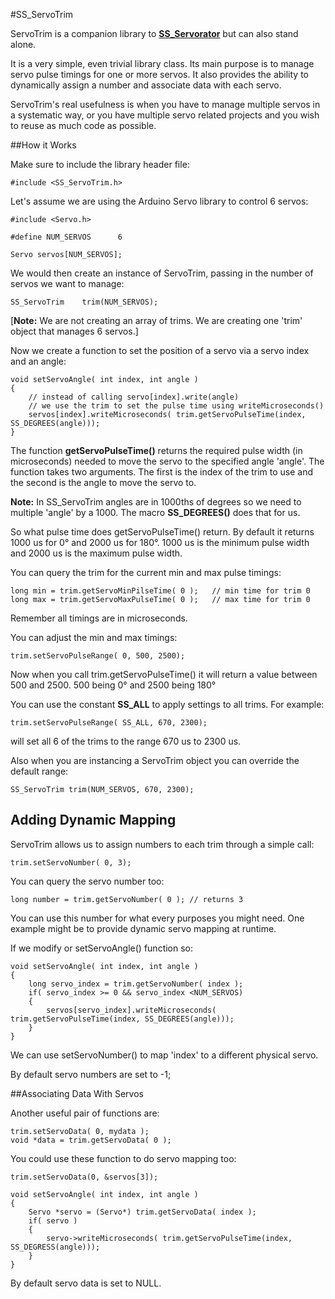 #SS_ServoTrim

ServoTrim is a companion library to [**SS_Servorator**](https://github.com/solderspot/SS_Servorator) but can also stand alone.

It is a very simple, even trivial library class. Its main purpose is to manage servo pulse timings for one or more servos. It also provides the ability to dynamically assign a number and associate data with each servo. 

ServoTrim's real usefulness is when you have to manage multiple servos in a systematic way, or you have multiple servo related projects and you wish to reuse as much code as possible.

##How it Works

Make sure to include the library header file:

	#include <SS_ServoTrim.h>

Let's assume we are using the Arduino Servo library to control 6 servos:

	#include <Servo.h>

	#define NUM_SERVOS		6
	
	Servo servos[NUM_SERVOS];


We would then create an instance of ServoTrim, passing in the number of servos we want to manage:

	SS_ServoTrim	trim(NUM_SERVOS);

[**Note:** We are not creating an array of trims. We are creating one 'trim' object that manages 6 servos.]

Now we create a function to set the position of a servo via a servo index and an angle:

	void setServoAngle( int index, int angle )
	{
		// instead of calling servo[index].write(angle)
		// we use the trim to set the pulse time using writeMicroseconds()
		servos[index].writeMicroseconds( trim.getServoPulseTime(index, SS_DEGREES(angle)));
	}
	
The function **getServoPulseTime()** returns the required pulse width (in microseconds) needed to move the servo to the specified angle 'angle'. The function takes two arguments. The first is the index of the trim to use and the second is the angle to move the servo to. 

**Note:** In SS_ServoTrim angles are in 1000ths of degrees so we need to multiple 'angle' by a 1000. The macro **SS_DEGREES()** does that for us.

So what pulse time does getServoPulseTime() return. By default it returns 1000 us for 0&deg; and 2000 us for 180&deg;. 1000 us is the minimum pulse width and 2000 us is the maximum pulse width.

You can query the trim for the current min and max pulse timings:

	long min = trim.getServoMinPilseTime( 0 );   // min time for trim 0
	long max = trim.getServoMaxPulseTime( 0 );   // max time for trim 0

Remember all timings are in microseconds.
	
You can adjust the min and max timings:

	trim.setServoPulseRange( 0, 500, 2500);
	
Now when you call trim.getServoPulseTime() it will return a value between 500 and 2500. 500 being 0&deg; and 2500 being 180&deg;	

You can use the constant **SS_ALL** to apply settings to all trims. For example:

	trim.setServoPulseRange( SS_ALL, 670, 2300);
	
will set all 6 of the trims to the range 670 us to 2300 us.

Also when you are instancing a ServoTrim object you can override the default range:

	SS_ServoTrim trim(NUM_SERVOS, 670, 2300);

## Adding Dynamic Mapping

ServoTrim allows us to assign numbers to each trim through a simple call:

	trim.setServoNumber( 0, 3);

You can query the servo number too:

	long number = trim.getServoNumber( 0 ); // returns 3
	
You can use this number for what every purposes you might need. One example might be to provide dynamic servo mapping at runtime.

If we modify or setServoAngle() function so:

	void setServoAngle( int index, int angle )
	{
		long servo_index = trim.getServoNumber( index );
		if( servo_index >= 0 && servo_index <NUM_SERVOS)
		{
			servos[servo_index].writeMicroseconds( trim.getServoPulseTime(index, SS_DEGREES(angle)));
		}
	}

We can use setServoNumber() to map 'index' to a different physical servo.

By default servo numbers are set to -1;
 
##Associating Data With Servos
 
Another useful pair of functions are:
 
	trim.setServoData( 0, mydata );
	void *data = trim.getServoData( 0 );
 	
You could use these function to do servo mapping too:

	trim.setServoData(0, &servos[3]);
	
	void setServoAngle( int index, int angle )
	{
		Servo *servo = (Servo*) trim.getServoData( index );
		if( servo )
		{
			servo->writeMicroseconds( trim.getServoPulseTime(index, SS_DEGRESS(angle)));
		}
	}
	
By default servo data is set to NULL.  	
   